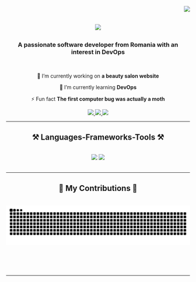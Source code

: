 <img align="right" src="https://visitor-badge.laobi.icu/badge?page_id=Rzvone" />

<h1 align="center">
    <img src="https://readme-typing-svg.herokuapp.com?font=Fira+Code&weight=600&pause=1000&color=009C1B&center=true&vCenter=true&random=false&width=500&height=35&lines=Hello+There!+%F0%9F%91%8B+;I'm+Razvan+Bobonea!" />
</h1>

<h3 align="center">A passionate software developer from Romania with an interest in DevOps</h3>

<br/>

<div align="center">
 
 🔭 I’m currently working on **a beauty salon website**
 
 🌱 I’m currently learning **DevOps**

 ⚡ Fun fact **The first computer bug was actually a moth**
 
 </div>
 
<div align="center"> 
  <a href="mailto:bobonea.razvan.ctin@gmail.com">
    <img src="https://img.shields.io/badge/Gmail-333333?style=for-the-badge&logo=gmail&logoColor=red" />
  </a>
  <a href="https://www.linkedin.com/in/razvan-bobonea-446200139/" target="_blank">
    <img src="https://img.shields.io/badge/LinkedIn-0077B5?style=for-the-badge&logo=linkedin&logoColor=white" target="_blank" />
  </a>
  <a href="https://razvanbobonea.vercel.app" target="_blank">
     <img src="https://img.shields.io/badge/Portfolio-FF5722?style=for-the-badge&logo=todoist&logoColor=white" target="_blank" /> <!-- sqlite, safari, google-chrome are other good icon options -->
  </a>
</div>

 <hr/>
 
<h2 align="center">⚒️ Languages-Frameworks-Tools ⚒️</h2>
<br/>
<div align="center">
    <img src="https://skillicons.dev/icons?i=react,bootstrap,mui,html,css,vscode,github,tailwind,git" />
    <img src="https://skillicons.dev/icons?i=nodejs,javascript,typescript,express,mongodb,java,nextjs,postgresql,linux,docker" /><br>
</div>

<br/>
<hr/>

<div align="center">
  <h2>🐍 My Contributions 🐍</h2>
  <br>
  <img alt="snake eating my contributions" src="https://raw.githubusercontent.com/Rzvone/Rzvone/output/github-contribution-grid-snake.svg" />
  
  <br/><br/><br/>
</div>

<hr/>


